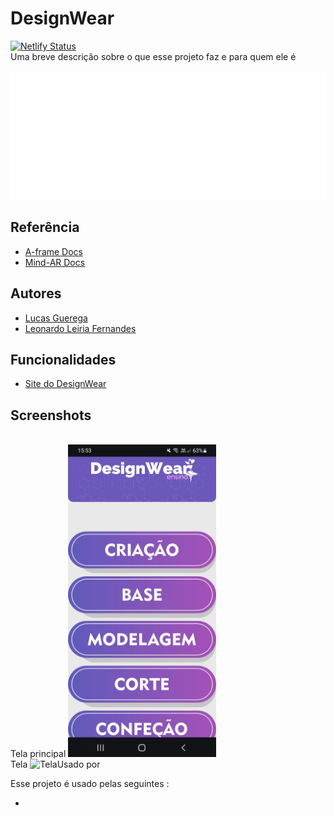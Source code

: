 # DesignWear
[![Netlify Status](https://api.netlify.com/api/v1/badges/cac56f1f-a5e2-4592-8637-4d03b60fc407/deploy-status)](https://app.netlify.com/sites/designwear/deploys)
</br>
Uma breve descrição sobre o que esse projeto faz e para quem ele é


![Logo](./assets/images/logo.png)


## Referência

 - [A-frame Docs](https://aframe.io/)
 - [Mind-AR Docs](https://hiukim.github.io/mind-ar-js-doc/)


## Autores

- [Lucas Guerega](https://github.com/LucasGuerega)
- [Leonardo Leiria Fernandes](http://lattes.cnpq.br/1391060022581204)


## Funcionalidades

- [Site do DesignWear](https://designwear.netlify.app/)


## Screenshots
</br>
Tela principal
<img alt="Tela principal" height=500 src="./assets/screenshots/telaPrincipal.jpeg">
</br>
Tela 
<img alt="Tela " height=500 src="./assets/screenshots/>



## Usado por

Esse projeto é usado pelas seguintes :

- 

